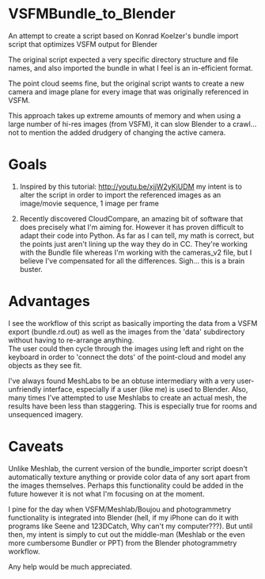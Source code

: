 VSFMBundle_to_Blender
=====================

An attempt to create a script based on Konrad Koelzer's bundle import script that optimizes VSFM output for Blender

The original script expected a very specific directory structure and file names, 
and also imported the bundle in what I feel is an in-efficient format.  

The point cloud seems fine, but the original script wants to create a new camera and image plane
for every image that was originally referenced in VSFM.  

This approach takes up extreme amounts of memory and when using a large number of hi-res images (from VSFM), 
it can slow Blender to a crawl... not to mention the added drudgery of changing the active camera.

Goals
=====

1. Inspired by this tutorial: http://youtu.be/xjjW2yKjUDM my intent is to alter the script
    in order to import the referenced images as an image/movie sequence, 1 image per frame

2. Recently discovered CloudCompare, an amazing bit of software that does precisely what I'm aiming for.  However it
    has proven difficult to adapt their code into Python.  As far as I can tell, my math is correct, but the points
    just aren't lining up the way they do in CC.  They're working with the Bundle file whereas I'm working with the
    cameras_v2 file, but I believe I've compensated for all the differences.  Sigh... this is a brain buster.  
    
Advantages
==========

I see the workflow of this script as basically importing the data from a VSFM export (bundle.rd.out)
  as well as the images from the 'data' subdirectory without having to re-arrange anything.  
  The user could then cycle through the images using left and right on the keyboard in order to 'connect the dots'
  of the point-cloud and model any objects as they see fit.  
  
I've always found MeshLabs to be an obtuse intermediary with a very user-unfriendly interface, especially if
  a user (like me) is used to Blender.  Also, many times I've attempted to use Meshlabs to create an actual mesh, 
  the results have been less than staggering.  This is especially true for rooms and unsequenced imagery.
  
Caveats
=======

Unlike Meshlab, the current version of the bundle_importer script doesn't automatically texture anything or provide
  color data of any sort apart from the images themselves.  Perhaps this functionality could be added in the future
  however it is not what I'm focusing on at the moment.
  
I pine for the day when VSFM/Meshlab/Boujou and photogrammetry functionality is integrated into Blender (hell, if 
  my iPhone can do it with programs like Seene and 123DCatch, Why can't my computer???).
  But until then, my intent is simply to cut out the middle-man (Meshlab or the even more cumbersome Bundler or PPT)
  from the Blender photogrammetry workflow.
  
  
Any help would be much appreciated.
